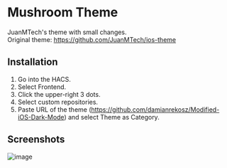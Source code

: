# Mushroom Theme
JuanMTech's theme with small changes.<br/>
Original theme: https://github.com/JuanMTech/ios-theme


## Installation
1. Go into the HACS.
2. Select Frontend.
3. Click the upper-right 3 dots.
4. Select custom repositories.
5. Paste URL of the theme (https://github.com/damianrekosz/Modified-iOS-Dark-Mode) and select Theme as Category.

## Screenshots
![image](https://user-images.githubusercontent.com/35065498/125620018-29b16700-b6cf-489a-8d86-2cbee4f53cb0.png)


